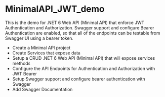 # MinimalAPI_JWT_demo

This is the demo for .NET 6 Web API (Minimal API) that enforce JWT Authentication and Authorization. Swagger support and configure Bearer Authentication are enabled, so that all of the endpoints can be testable from Swagger UI using a bearer token.

- Create a Minimal API project
- Create Services that expose data
- Setup a CRUD .NET 6 Web API (Minimal API) that will expose services methods
- Configure the API Endpoints for Authentication and Authorization with JWT Bearer
- Setup Swagger support and configure bearer authentication with Swagger
- Add Swagger Documentation
